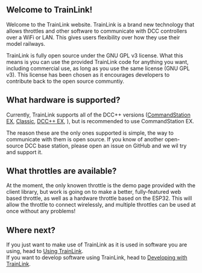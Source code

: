 ## Welcome to TrainLink!
Welcome to the TrainLink website. TrainLink is a brand new technology that allows throttles and other software to communicate with DCC controllers over a WiFi or LAN. This gives users flexibility over how they use their model railways.

TrainLink is fully open source under the GNU GPL v3 license. What this means is you can use the provided TrainLink code for anything you want, including commercial use, as long as you use the same license (GNU GPL v3). This license has been chosen as it encourages developers to contribute back to the open source communtiy.

## What hardware is supported?
Currently, TrainLink supports all of the DCC++ versions ([CommandStation EX](https://github.com/DCC-EX/CommandStation-EX), [Classic](https://github.com/DCC-EX/BaseStation-Classic), [DCC++ EX](https://github.com/DCC-EX/BaseStation-EX), ), but is recommended to use CommandStation EX.

The reason these are the only ones supported is simple, the way to communicate with them is open source. If you know of another open-source DCC base station, please open an issue on GitHub and we wil try and support it.

## What throttles are available?
At the moment, the only knowen throttle is the demo page provided with the client library, but work is going on to make a better, fully-featured web based throttle, as well as a hardware throttle based on the ESP32. This will allow the throttle to connect wirelessly, and multiple throttles can be used at once without any problems!

## Where next?
If you just want to make use of TrainLink as it is used in software you are using, head to [Using TrainLink](/using-trainlink).  
If you want to develop software using TrainLink, head to [Developing with TrainLink](/developing-with-trainlink).
